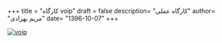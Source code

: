 +++
title = "کارگاه voip"
draft = false
description= "کارگاه عملی"
author= "مریم بهزادی"
date= "1396-10-07"
+++

[![voip](../../img/events/voip.jpg)](../../img/events/voip.jpg)

